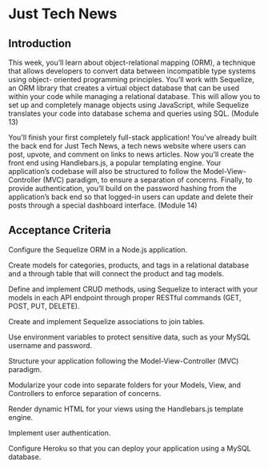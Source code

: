 # Just Tech News

## Introduction

This week, you’ll learn about object-relational mapping (ORM), a technique that allows developers to convert data between incompatible type systems using object-
oriented programming principles. You’ll work with Sequelize, an ORM library that creates a virtual object database that can be used within your code while managing a 
relational database. This will allow you to set up and completely manage objects using JavaScript, while Sequelize translates your code into database schema and 
queries using SQL. (Module 13)

You'll finish your first completely full-stack application! You’ve already built the back end for Just Tech News, a tech news website where users 
can post, upvote, and comment on links to news articles. Now you’ll create the front end using Handlebars.js, a popular templating engine. Your application’s codebase 
will also be structured to follow the Model-View-Controller (MVC) paradigm, to ensure a separation of concerns. Finally, to provide authentication, you’ll build on the 
password hashing from the application’s back end so that logged-in users can update and delete their posts through a special dashboard interface. (Module 14)

## Acceptance Criteria

Configure the Sequelize ORM in a Node.js application.

Create models for categories, products, and tags in a relational database and a through table that will connect the product and tag models.

Define and implement CRUD methods, using Sequelize to interact with your models in each API endpoint through proper RESTful commands (GET, POST, PUT, DELETE).

Create and implement Sequelize associations to join tables.

Use environment variables to protect sensitive data, such as your MySQL username and password.

Structure your application following the Model-View-Controller (MVC) paradigm.

Modularize your code into separate folders for your Models, View, and Controllers to enforce separation of concerns.

Render dynamic HTML for your views using the Handlebars.js template engine.

Implement user authentication.

Configure Heroku so that you can deploy your application using a MySQL database.
